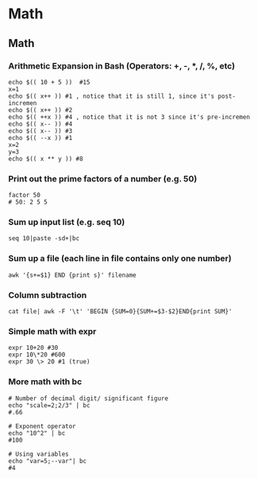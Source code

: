 # Math

## Math

### **Arithmetic Expansion in Bash \(Operators: +, -, \*, /, %, etc\)**

```text
echo $(( 10 + 5 ))  #15
x=1
echo $(( x++ )) #1 , notice that it is still 1, since it's post-incremen
echo $(( x++ )) #2
echo $(( ++x )) #4 , notice that it is not 3 since it's pre-incremen
echo $(( x-- )) #4
echo $(( x-- )) #3
echo $(( --x )) #1
x=2
y=3
echo $(( x ** y )) #8
```

### **Print out the prime factors of a number \(e.g. 50\)**

```text
factor 50
# 50: 2 5 5
```

### **Sum up input list \(e.g. seq 10\)**

```text
seq 10|paste -sd+|bc
```

### **Sum up a file \(each line in file contains only one number\)**

```text
awk '{s+=$1} END {print s}' filename
```

### **Column subtraction**

```text
cat file| awk -F '\t' 'BEGIN {SUM=0}{SUM+=$3-$2}END{print SUM}'
```

### **Simple math with expr**

```text
expr 10+20 #30
expr 10\*20 #600
expr 30 \> 20 #1 (true)
```

### **More math with bc**

```text
# Number of decimal digit/ significant figure
echo "scale=2;2/3" | bc
#.66

# Exponent operator
echo "10^2" | bc
#100

# Using variables
echo "var=5;--var"| bc
#4
```

